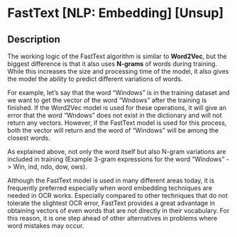 # FastText [NLP: Embedding] [Unsup]

## Description

The working logic of the FastText algorithm is similar to **Word2Vec**, but the biggest difference is that it also uses **N-grams** of words during training. While this increases the size and processing time of the model, it also gives the model the ability to predict different variations of words.

For example, let’s say that the word “Windows” is in the training dataset and we want to get the vector of the word “Wndows” after the training is finished. If the Word2Vec model is used for these operations, it will give an error that the word “Wndows” does not exist in the dictionary and will not return any vectors. However, if the FastText model is used for this process, both the vector will return and the word of “Windows” will be among the closest words.

As explained above, not only the word itself but also N-gram variations are included in training (Example 3-gram expressions for the word “Windows” -&gt; Win, ind, ndo, dow, ows).

Although the FastText model is used in many different areas today, it is frequently preferred especially when word embedding techniques are needed in OCR works. Especially compared to other techniques that do not tolerate the slightest OCR error, FastText provides a great advantage in obtaining vectors of even words that are not directly in their vocabulary. For this reason, it is one step ahead of other alternatives in problems where word mistakes may occur.
